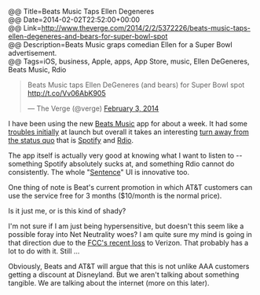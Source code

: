 @@ Title=Beats Music Taps Ellen Degeneres  
@@ Date=2014-02-02T22:52:00+00:00  
@@ Link=http://www.theverge.com/2014/2/2/5372226/beats-music-taps-ellen-degeneres-and-bears-for-super-bowl-spot  
@@ Description=Beats Music graps comedian Ellen for a Super Bowl advertisement.  
@@ Tags=iOS, business, Apple, apps, App Store, music, Ellen DeGeneres, Beats Music, Rdio  

<blockquote class="twitter-tweet tw-align-center" lang="en"><p>Beats Music taps Ellen DeGeneres (and bears) for Super Bowl spot <a href="http://t.co/Vv06AbK905">http://t.co/Vv06AbK905</a></p>&mdash; The Verge (@verge) <a href="https://twitter.com/verge/status/430133943942144000">February 3, 2014</a></blockquote> <script async src="//platform.twitter.com/widgets.js" charset="utf-8"></script>

I have been using the new [Beats Music][apple] app for about a week. It had some [troubles initially][digitaltrends] at launch but overall it takes an interesting [turn away from the status quo][macstories] that is [Spotify][spotify] and [Rdio][rdio]. 

The app itself is actually very good at knowing what I want to listen to -- something Spotify absolutely sucks at, and something Rdio cannot do consistently. The whole "[Sentence][sbnation]" UI is innovative too.

One thing of note is Beat's current promotion in which AT&T customers can use the service free for 3 months ($10/month is the normal price).

Is it just me, or is this kind of shady?

I'm not sure if I am just being hypersensitive, but doesn't this seem like a possible foray into Net Neutrality woes? I am quite sure my mind is going in that direction due to the [FCC's recent loss][theverge] to Verizon. That probably has a lot to do with it. Still ...

Obviously, Beats and AT&T will argue that this is not unlike AAA customers getting a discount at Disneyland. But we aren't talking about something tangible. We are talking about the internet (more on this later).

[apple]: https://itunes.apple.com/us/app/beats-music/id781817640?at=1l3vx9s
[digitaltrends]: http://www.digitaltrends.com/mobile/beats-music-service-issues/
[macstories]: http://www.macstories.net/stories/why-beats-music-matters/
[rdio]: http://www.rdio.com/
[sbnation]: http://cdn2.sbnation.com/entry_photo_images/9732245/ios_the_sentence_verge_super_wide.jpg
[spotify]: http://spotify.com/
[theverge]: http://www.theverge.com/2014/1/14/5307650/federal-court-strikes-down-net-neutrality-rules